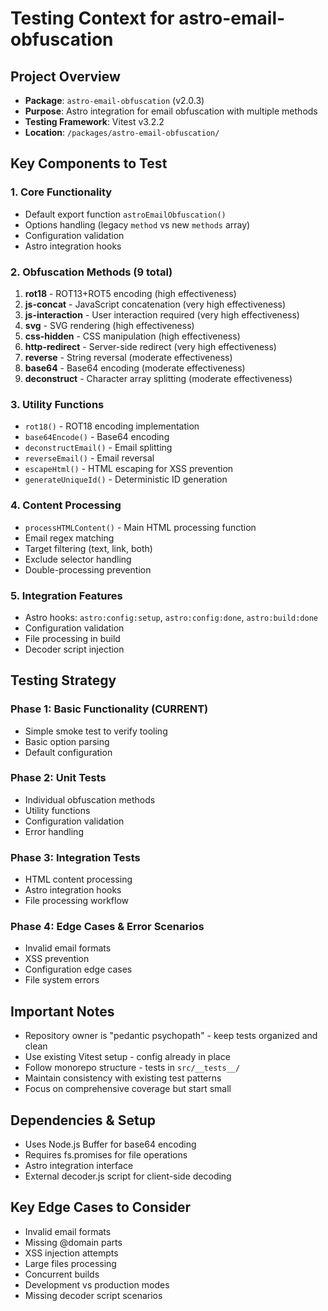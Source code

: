 # Testing Context for astro-email-obfuscation

## Project Overview
- **Package**: `astro-email-obfuscation` (v2.0.3)
- **Purpose**: Astro integration for email obfuscation with multiple methods
- **Testing Framework**: Vitest v3.2.2
- **Location**: `/packages/astro-email-obfuscation/`

## Key Components to Test

### 1. Core Functionality
- Default export function `astroEmailObfuscation()`
- Options handling (legacy `method` vs new `methods` array)
- Configuration validation
- Astro integration hooks

### 2. Obfuscation Methods (9 total)
1. **rot18** - ROT13+ROT5 encoding (high effectiveness)
2. **js-concat** - JavaScript concatenation (very high effectiveness)
3. **js-interaction** - User interaction required (very high effectiveness)
4. **svg** - SVG rendering (high effectiveness)
5. **css-hidden** - CSS manipulation (high effectiveness)
6. **http-redirect** - Server-side redirect (very high effectiveness)
7. **reverse** - String reversal (moderate effectiveness)
8. **base64** - Base64 encoding (moderate effectiveness)
9. **deconstruct** - Character array splitting (moderate effectiveness)

### 3. Utility Functions
- `rot18()` - ROT18 encoding implementation
- `base64Encode()` - Base64 encoding
- `deconstructEmail()` - Email splitting
- `reverseEmail()` - Email reversal
- `escapeHtml()` - HTML escaping for XSS prevention
- `generateUniqueId()` - Deterministic ID generation

### 4. Content Processing
- `processHTMLContent()` - Main HTML processing function
- Email regex matching
- Target filtering (text, link, both)
- Exclude selector handling
- Double-processing prevention

### 5. Integration Features
- Astro hooks: `astro:config:setup`, `astro:config:done`, `astro:build:done`
- Configuration validation
- File processing in build
- Decoder script injection

## Testing Strategy

### Phase 1: Basic Functionality (CURRENT)
- Simple smoke test to verify tooling
- Basic option parsing
- Default configuration

### Phase 2: Unit Tests
- Individual obfuscation methods
- Utility functions
- Configuration validation
- Error handling

### Phase 3: Integration Tests
- HTML content processing
- Astro integration hooks
- File processing workflow

### Phase 4: Edge Cases & Error Scenarios
- Invalid email formats
- XSS prevention
- Configuration edge cases
- File system errors

## Important Notes
- Repository owner is "pedantic psychopath" - keep tests organized and clean
- Use existing Vitest setup - config already in place
- Follow monorepo structure - tests in `src/__tests__/`
- Maintain consistency with existing test patterns
- Focus on comprehensive coverage but start small

## Dependencies & Setup
- Uses Node.js Buffer for base64 encoding
- Requires fs.promises for file operations
- Astro integration interface
- External decoder.js script for client-side decoding

## Key Edge Cases to Consider
- Invalid email formats
- Missing @domain parts
- XSS injection attempts
- Large files processing
- Concurrent builds
- Development vs production modes
- Missing decoder script scenarios
